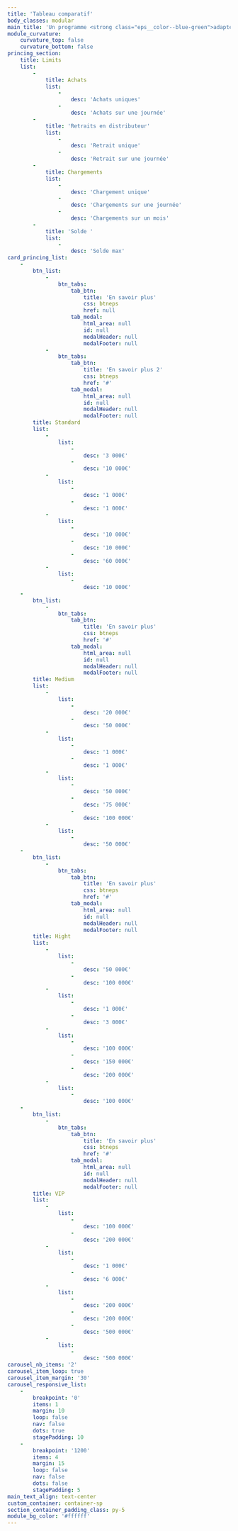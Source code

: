```yaml
---
title: 'Tableau comparatif'
body_classes: modular
main_title: 'Un programme <strong class="eps__color--blue-green">adapté à vos besoins</strong>'
module_curvature:
    curvature_top: false
    curvature_bottom: false
princing_section:
    title: Limits
    list:
        -
            title: Achats
            list:
                -
                    desc: 'Achats uniques'
                -
                    desc: 'Achats sur une journée'
        -
            title: 'Retraits en distributeur'
            list:
                -
                    desc: 'Retrait unique'
                -
                    desc: 'Retrait sur une journée'
        -
            title: Chargements
            list:
                -
                    desc: 'Chargement unique'
                -
                    desc: 'Chargements sur une journée'
                -
                    desc: 'Chargements sur un mois'
        -
            title: 'Solde '
            list:
                -
                    desc: 'Solde max'
card_princing_list:
    -
        btn_list:
            -
                btn_tabs:
                    tab_btn:
                        title: 'En savoir plus'
                        css: btneps
                        href: null
                    tab_modal:
                        html_area: null
                        id: null
                        modalHeader: null
                        modalFooter: null
            -
                btn_tabs:
                    tab_btn:
                        title: 'En savoir plus 2'
                        css: btneps
                        href: '#'
                    tab_modal:
                        html_area: null
                        id: null
                        modalHeader: null
                        modalFooter: null
        title: Standard
        list:
            -
                list:
                    -
                        desc: '3 000€'
                    -
                        desc: '10 000€'
            -
                list:
                    -
                        desc: '1 000€'
                    -
                        desc: '1 000€'
            -
                list:
                    -
                        desc: '10 000€'
                    -
                        desc: '10 000€'
                    -
                        desc: '60 000€'
            -
                list:
                    -
                        desc: '10 000€'
    -
        btn_list:
            -
                btn_tabs:
                    tab_btn:
                        title: 'En savoir plus'
                        css: btneps
                        href: '#'
                    tab_modal:
                        html_area: null
                        id: null
                        modalHeader: null
                        modalFooter: null
        title: Medium
        list:
            -
                list:
                    -
                        desc: '20 000€'
                    -
                        desc: '50 000€'
            -
                list:
                    -
                        desc: '1 000€'
                    -
                        desc: '1 000€'
            -
                list:
                    -
                        desc: '50 000€'
                    -
                        desc: '75 000€'
                    -
                        desc: '100 000€'
            -
                list:
                    -
                        desc: '50 000€'
    -
        btn_list:
            -
                btn_tabs:
                    tab_btn:
                        title: 'En savoir plus'
                        css: btneps
                        href: '#'
                    tab_modal:
                        html_area: null
                        id: null
                        modalHeader: null
                        modalFooter: null
        title: Hight
        list:
            -
                list:
                    -
                        desc: '50 000€'
                    -
                        desc: '100 000€'
            -
                list:
                    -
                        desc: '1 000€'
                    -
                        desc: '3 000€'
            -
                list:
                    -
                        desc: '100 000€'
                    -
                        desc: '150 000€'
                    -
                        desc: '200 000€'
            -
                list:
                    -
                        desc: '100 000€'
    -
        btn_list:
            -
                btn_tabs:
                    tab_btn:
                        title: 'En savoir plus'
                        css: btneps
                        href: '#'
                    tab_modal:
                        html_area: null
                        id: null
                        modalHeader: null
                        modalFooter: null
        title: VIP
        list:
            -
                list:
                    -
                        desc: '100 000€'
                    -
                        desc: '200 000€'
            -
                list:
                    -
                        desc: '1 000€'
                    -
                        desc: '6 000€'
            -
                list:
                    -
                        desc: '200 000€'
                    -
                        desc: '200 000€'
                    -
                        desc: '500 000€'
            -
                list:
                    -
                        desc: '500 000€'
carousel_nb_items: '2'
carousel_item_loop: true
carousel_item_margin: '30'
carousel_responsive_list:
    -
        breakpoint: '0'
        items: 1
        margin: 10
        loop: false
        nav: false
        dots: true
        stagePadding: 10
    -
        breakpoint: '1200'
        items: 4
        margin: 15
        loop: false
        nav: false
        dots: false
        stagePadding: 5
main_text_align: text-center
custom_container: container-sp
section_container_padding_class: py-5
module_bg_color: '#ffffff'
---
```


